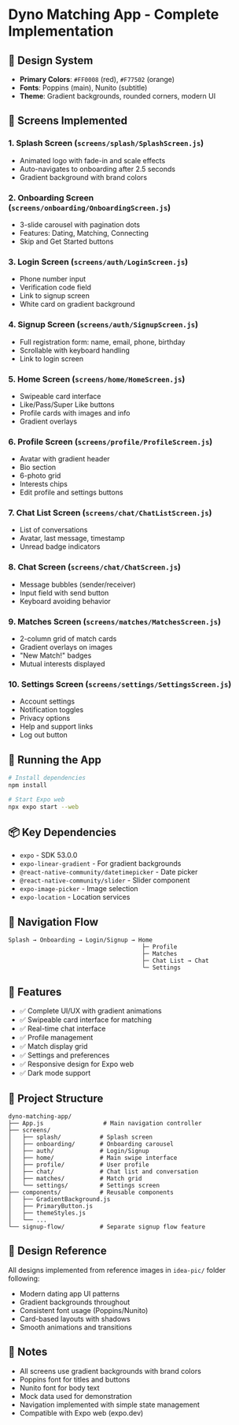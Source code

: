 # Dyno Matching App - Complete Implementation

## 🎨 Design System

- **Primary Colors**: `#FF0008` (red), `#F77502` (orange)
- **Fonts**: Poppins (main), Nunito (subtitle)
- **Theme**: Gradient backgrounds, rounded corners, modern UI

## 📱 Screens Implemented

### 1. **Splash Screen** (`screens/splash/SplashScreen.js`)

- Animated logo with fade-in and scale effects
- Auto-navigates to onboarding after 2.5 seconds
- Gradient background with brand colors

### 2. **Onboarding Screen** (`screens/onboarding/OnboardingScreen.js`)

- 3-slide carousel with pagination dots
- Features: Dating, Matching, Connecting
- Skip and Get Started buttons

### 3. **Login Screen** (`screens/auth/LoginScreen.js`)

- Phone number input
- Verification code field
- Link to signup screen
- White card on gradient background

### 4. **Signup Screen** (`screens/auth/SignupScreen.js`)

- Full registration form: name, email, phone, birthday
- Scrollable with keyboard handling
- Link to login screen

### 5. **Home Screen** (`screens/home/HomeScreen.js`)

- Swipeable card interface
- Like/Pass/Super Like buttons
- Profile cards with images and info
- Gradient overlays

### 6. **Profile Screen** (`screens/profile/ProfileScreen.js`)

- Avatar with gradient header
- Bio section
- 6-photo grid
- Interests chips
- Edit profile and settings buttons

### 7. **Chat List Screen** (`screens/chat/ChatListScreen.js`)

- List of conversations
- Avatar, last message, timestamp
- Unread badge indicators

### 8. **Chat Screen** (`screens/chat/ChatScreen.js`)

- Message bubbles (sender/receiver)
- Input field with send button
- Keyboard avoiding behavior

### 9. **Matches Screen** (`screens/matches/MatchesScreen.js`)

- 2-column grid of match cards
- Gradient overlays on images
- "New Match!" badges
- Mutual interests displayed

### 10. **Settings Screen** (`screens/settings/SettingsScreen.js`)

- Account settings
- Notification toggles
- Privacy options
- Help and support links
- Log out button

## 🚀 Running the App

```bash
# Install dependencies
npm install

# Start Expo web
npx expo start --web
```

## 📦 Key Dependencies

- `expo` - SDK 53.0.0
- `expo-linear-gradient` - For gradient backgrounds
- `@react-native-community/datetimepicker` - Date picker
- `@react-native-community/slider` - Slider component
- `expo-image-picker` - Image selection
- `expo-location` - Location services

## 🔗 Navigation Flow

```
Splash → Onboarding → Login/Signup → Home
                                      ├─ Profile
                                      ├─ Matches
                                      ├─ Chat List → Chat
                                      └─ Settings
```

## 🎯 Features

- ✅ Complete UI/UX with gradient animations
- ✅ Swipeable card interface for matching
- ✅ Real-time chat interface
- ✅ Profile management
- ✅ Match display grid
- ✅ Settings and preferences
- ✅ Responsive design for Expo web
- ✅ Dark mode support

## 📁 Project Structure

```
dyno-matching-app/
├── App.js                 # Main navigation controller
├── screens/
│   ├── splash/           # Splash screen
│   ├── onboarding/       # Onboarding carousel
│   ├── auth/             # Login/Signup
│   ├── home/             # Main swipe interface
│   ├── profile/          # User profile
│   ├── chat/             # Chat list and conversation
│   ├── matches/          # Match grid
│   └── settings/         # Settings screen
├── components/           # Reusable components
│   ├── GradientBackground.js
│   ├── PrimaryButton.js
│   ├── themeStyles.js
│   └── ...
└── signup-flow/          # Separate signup flow feature
```

## 🎨 Design Reference

All designs implemented from reference images in `idea-pic/` folder following:

- Modern dating app UI patterns
- Gradient backgrounds throughout
- Consistent font usage (Poppins/Nunito)
- Card-based layouts with shadows
- Smooth animations and transitions

## 📝 Notes

- All screens use gradient backgrounds with brand colors
- Poppins font for titles and buttons
- Nunito font for body text
- Mock data used for demonstration
- Navigation implemented with simple state management
- Compatible with Expo web (expo.dev)

